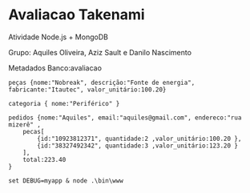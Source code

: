 # Avaliacao Takenami
Atividade Node.js + MongoDB

Grupo: Aquiles Oliveira, Aziz Sault e Danilo Nascimento

Metadados Banco:avaliacao

	peças {nome:"Nobreak", descrição:"Fonte de energia", fabricante:"Itautec", valor_unitário:100.20}
	
    categoria { nome:"Periférico" }
	
	pedidos {nome:"Aquiles", email:"aquiles@gmail.com", endereco:"rua mizerê" , 
		pecas[
			{id:"10923812371", quantidade:2 ,valor_unitário:100.20 },
			{id:"38327492342", quantidade:3 ,valor_unitário:123.20 }
		],
		total:223.40
	}
    
    set DEBUG=myapp & node .\bin\www